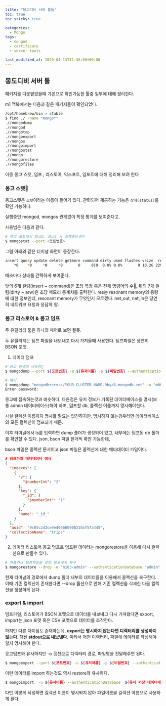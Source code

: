 ```yaml
---
title: "몽고디비 서버 툴들"
toc: true
toc_sticky: true

categories:
  - Mongo
tags:
  - mongod
  - certificate
  - server tools

last_modified_at: 2020-04-13T11:36:00+00:00
---
```


## 몽도디비 서버 툴

패키지를 다운받았을때 기본으로 확인가능한 툴중 일부에 대해 정리한다.

m1 맥북에서는 다음과 같은 패키지들이 확인되었다.

```bash
/opt/homebrew/bin > stable
$ find ./ -name "mongo*"
.//mongodump
.//mongod
.//mongotop
.//mongoexport
.//mongos
.//mongoimport
.//mongostat
.//mongo
.//mongorestore
.//mongofiles
```

이중 몽고 스탯, 덤프 , 리스토어, 익스포트, 임포트에 대해 정리해 보려 한다

### 몽고 스탯

몽고스탯은 `스탯`이라는 이름이 들어가 있다.
관련되어 제공하는 기능은 `상태(status)`를 확인 가능하다.

실행중인 mongod, mongos 관계없이 특정 통계를 보여준다고.

사용법은 다음과 같다.

```bash
# 특정 포트에서 몽고d, 몽고s 가 실행중인경우
$ mongostat --port <포트번호>
```

그럼 아래와 같은 터미널 화면이 등장한다.

```bash
insert query update delete getmore command dirty used flushes vsize  res qrw arw net_in net_out conn                time
    *0    *0     *0     *0       0     0|0  0.0% 0.0%       0 10.2G 229M 0|0 1|0   109b   39.5k    4 Apr 13 11:45:32.704
```

매초마다 상태를 간략하게 보여준다.

앞의 6개 컬럼(insert ~ command)은 초당 특정 혹은 전체 명령어의 수, 뒤의 7개 컬럼(dirty ~ arw)은 초당 메모리 통계치를 출력한다.
res는 resonant memory의 용량에 대한 정보인데, resonant memory가 무엇인지 모르겠다.
net_out, net_in은 당연히 네트워크 요청과 응답의 양.

### 몽고 리스토어 & 몽고 덤프

두 유틸리티 툴은 하나의 페어로 보면 될듯.

두 유틸리티는 덤프 파일을 내보내고 다시 가져올때 사용한다.
덤프파일은 당연히 BSON 포맷.

1. 데이터 덤프

```bash
# 몽고 연결과 비슷함
$ mongodump --port ${포트번호} -u ${유저이름} -p ${비밀번호} --authenticationDatabase  ${유저 저장 데이터베이스=admin} --db  ${덤프할 db 이름} --collection  ${덤프할 컬렉션 이름}

# 예시
$ mongodump "mongodb+srv://YOUR_CLUSTER_NAME.9bya3.mongodb.net" -u "m001-student"  --authenticationDatabase "admin" --db "sample_training" --collection trips
Enter password:
```

몽고에 접속하는것과 비슷하다.
다른점은 유저 정보가 기록된 데이터베이스를 명시(보통 admin 데이터베이스)해야 하며, 덤프할 db, 콜렉션 이름까지 명시해야한다.

사실 컬렉션 이름까지 명시할 필요는 없긴하지만, 명시하지 않는경우라면 데이터베이스의 모든 컬렉션이 덤프되기 때문.

이후 터미널에서 ls를 입력하면 dump 폴더가 생성되어 있고, 내부에는 덤프된 db 폴더를 확인할 수 있다.
json, bson 파일 한개씩 확인 가능한데,

bson 파일은 콜렉션 문서이고 json 파일은 콜렉션에 대한 메타데이터 파일이다.

```json
# 덤프파일 메타데이터 예시
{
  "indexes": [
    {
      "v": {
        "$numberInt": "2"
      },
      "key": {
        "_id": {
          "$numberInt": "1"
        }
      },
      "name": "_id_"
    }
  ],
  "uuid": "9c05c2d2ce9e490b8090b210af57a345",
  "collectionName": "trips"
}
```

2. 데이터 리스토어
   몽고 덤프로 덤프된 데이터는 mongorestore을 이용해 다시 컬렉션으로 만들수 있다.

```bash
# 아틀라스 덤프파일을 로컬 몽고에서 복구
$ mongorestore --drop -u "m103-admin" --authenticationDatabase "admin" dump/
```

현재 터미널의 경로에서 dump 폴더 내부의 데이터들을 이용해서 콜렉션을 복구한다.
이때 기존 컬렉션이 존재한다면 --drop 옵션으로 인해 기존 컬렉션을 삭제한 다음 컬렉션을 생성하게 된다.

### export & import

덤프파일, 리스토어가 BSON 포맷으로 데이터를 내보내고 다시 가져왔다면
export, import는 json 포맷 혹은 CSV 포맷으로 데이터를 조작한다.

하지만 다른 차이점도 존재하는데, **export는 명시하지 않는다면 디렉터리를 생성하지 않는다. 대신 stdout으로 내보낸다.**
따라서 어떤 디렉터리, 파일에 데이터를 작성해야 할지 명시해야 한다.

몽고덤프와 유사하지만 -o 옵션으로 디렉터리 경로, 파일명을 전달해주면 된다.

```bash
$ mongoexport --port ${포트번호} -u ${유저이름} -p ${비밀번호} --authenticationDatabase  ${유저 저장 데이터베이스=admin} --db  ${덤프할 db 이름} --collection  ${덤프할 컬렉션 이름} -o ${저장할 파일까지 경로}
```

이런 데이터를 import 하는것도 역시 restore와 유사하다.

```bash
$ mongoimport  -u ${유저이름} --authenticationDatabase  ${유저 저장 데이터베이스=admin} ${json 파일까지 경로}
```

다만 이렇게 작성하면 컬렉션 이름이 명시되지 않아 파일이름을 컬렉션 이름으로 사용하게 된다.
